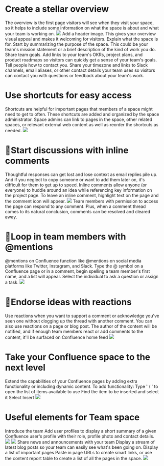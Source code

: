# Create a stellar overview
The overview is the first page visitors will see when they visit your space, so it helps to include some information on what the space is about and what your team is working on.
![](https://unstructured-ingest-test.atlassian.net/wiki/download/attachments/1605956/overview.svg?version=1&modificationDate=1688907285640&cacheVersion=1&api=v2)
Add a header image. This gives your overview visual appeal and makes it welcoming for visitors.
Explain what the space is for. Start by summarizing the purpose of the space. This could be your team's mission statement or a brief description of the kind of work you do.
Share team goals. Add links to your team's OKRs, project plans, and product roadmaps so visitors can quickly get a sense of your team's goals.
Tell people how to contact you. Share your timezone and links to Slack channels, email aliases, or other contact details your team uses so visitors can contact you with questions or feedback about your team's work.
# Use shortcuts for easy access
Shortcuts are helpful for important pages that members of a space might need to get to often. These shortcuts are added and organized by the space administrator. Space admins can link to pages in the space, other related spaces, or relevant external web content as well as reorder the shortcuts as needed.
![](https://unstructured-ingest-test.atlassian.net/wiki/download/attachments/1605956/shortcuts.svg?version=1&modificationDate=1688907288893&cacheVersion=1&api=v2)
# 💭Start discussions with inline comments
Thoughtful responses can get lost and lose context as email replies pile up. And if you neglect to copy someone or want to add them later on, it's difficult for them to get up to speed. Inline comments allow anyone (or everyone) to huddle around an idea while referencing key information on the project page.
To leave an inline comment, highlight text on the page and the comment icon will appear.
![](https://unstructured-ingest-test.atlassian.net/wiki/download/thumbnails/1605956/inline_comment.svg?version=1&modificationDate=1688907286335&cacheVersion=1&api=v2&width=442&height=99)
Team members with permission to access the page can respond to any comment. Plus, when a comment thread comes to its natural conclusion, comments can be resolved and cleared away.
# 👋Loop in team members with @mentions
@mentions on Confluence function like @mentions on social media platforms like Twitter, Instagram, and Slack. Type the @ symbol on a Confluence page or in a comment, begin spelling a team member's first name, and a list will appear. Select the individual to ask a question or assign a task.
![](https://unstructured-ingest-test.atlassian.net/wiki/download/thumbnails/1605956/teamspace_mention.svg?version=1&modificationDate=1688907289571&cacheVersion=1&api=v2&width=442&height=417)
# 👏Endorse ideas with reactions
Use reactions when you want to support a comment or acknowledge you've seen one without clogging up the thread with another comment.
You can also use reactions on a page or blog post. The author of the content will be notified, and if enough team members react or add comments to the content, it'll be surfaced on Confluence home feed
![](https://unstructured-ingest-test.atlassian.net/wiki/download/attachments/1605956/reactions.svg?version=1&modificationDate=1688907286993&cacheVersion=1&api=v2)
# Take your Confluence space to the next level
Extend the capabilities of your Confluence pages by adding extra functionality or including dynamic content.
To add functionality:
Type ' / ' to open the list of items available to use
Find the item to be inserted and select it
Select Insert
![](https://unstructured-ingest-test.atlassian.net/wiki/download/thumbnails/1605956/slash_menu.svg?version=1&modificationDate=1688907287621&cacheVersion=1&api=v2&width=544&height=586)
# Useful elements for Team space
Introduce the team
Add user profiles to display a short summary of a given Confluence user's profile with their role, profile photo and contact details.
![](https://unstructured-ingest-test.atlassian.net/wiki/download/attachments/1605956/teamspace_introduce.svg?version=1&modificationDate=1688907290201&cacheVersion=1&api=v2)
![](https://unstructured-ingest-test.atlassian.net/wiki/download/attachments/1605956/teamspace_announcements.svg?version=1&modificationDate=1688907290847&cacheVersion=1&api=v2)
Share news and announcements with your team
Display a stream of latest blog posts so your team can easily see what's been going on.
Display a list of important pages
Paste in page URLs to create smart links, or use the content report table to create a list of all the pages in the space.
![](https://unstructured-ingest-test.atlassian.net/wiki/download/attachments/1605956/content_report.svg?version=1&modificationDate=1688907288249&cacheVersion=1&api=v2)